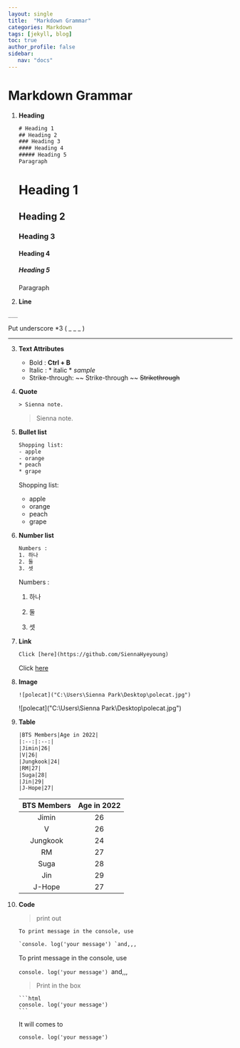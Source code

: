 ```yaml
---
layout: single
title:  "Markdown Grammar"
categories: Markdown
tags: [jekyll, blog]
toc: true
author_profile: false
sidebar:
   nav: "docs"
---
```


# Markdown Grammar

1. **Heading**

   ```html
   # Heading 1
   ## Heading 2
   ### Heading 3
   #### Heading 4
   ##### Heading 5
   Paragraph
   ```

   

   # Heading 1

   ## Heading 2
   ### Heading 3
   #### Heading 4
   ##### Heading 5
   Paragraph



2.  **Line**

   ```html
   ___
   ```

   Put underscore *3 ( _ _ _ )

   ___



3. **Text Attributes**

   - Bold : **Ctrl + B** 
   - Italic : * italic *    *sample* 
   - Strike-through: ~~ Strike-through ~~  ~~Strikethrough~~

   

4. **Quote**

   ```html
   > Sienna note.
   ```

   > Sienna note.

   

5. **Bullet list**

   ```html
   Shopping list:
   - apple
   - orange
   * peach
   * grape
   ```

   Shopping list:
   - apple
   - orange
   * peach
   * grape

   

6. **Number list**

   

   ```html
   Numbers :
   1. 하나
   2. 둘
   3. 셋
   ```

   Numbers :

   1. 하나

   2. 둘

   3. 셋

      

7. **Link**

   ```html
   Click [here](https://github.com/SiennaHyeyoung)
   ```

   Click [here](https://github.com/SiennaHyeyoung)

   

8. **Image**

   ```html
   ![polecat]("C:\Users\Sienna Park\Desktop\polecat.jpg")
   ```

   ![polecat]("C:\Users\Sienna Park\Desktop\polecat.jpg")

   

9. **Table**

   ```html
   |BTS Members|Age in 2022|
   |:--:|:--:|
   |Jimin|26|
   |V|26|
   |Jungkook|24|
   |RM|27|
   |Suga|28|
   |Jin|29|
   |J-Hope|27|
   ```

   | BTS Members | Age in 2022 |
   | :---------: | :---------: |
   |    Jimin    |     26      |
   |      V      |     26      |
   |  Jungkook   |     24      |
   |     RM      |     27      |
   |    Suga     |     28      |
   |     Jin     |     29      |
   |   J-Hope    |     27      |

   

10. **Code**

    > print out

    ```html
    To print message in the console, use
    
    `console. log('your message') `and,,,
    ```

    To print message in the console, use

    `console. log('your message') `and,,,

    

    > Print in the box

    ````
    ```html
    console. log('your message')
    ```
    ````

    It will comes to

    ```html
    console. log('your message')
    ```

    

    

    
